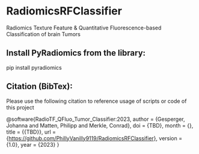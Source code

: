 # RadiomicsRFClassifier
Radiomics Texture Feature &amp; Quantitative Fluorescence-based Classification of brain Tumors



## Install PyRadiomics from the library:

pip install pyradiomics



## Citation (BibTex):

Please use the following citation to reference usage of scripts or code of this project

@software{RadioTF_QFluo_Tumor_Classifier:2023,
  author = {Gesperger, Johanna and Matten, Philipp and Merkle, Conrad},
  doi = {TBD},
  month = {},
  title = {{TBD}},
  url = {https://github.com/PhillyVanilly9119/RadiomicsRFClassifier},
  version = {1.0},
  year = {2023}
}
